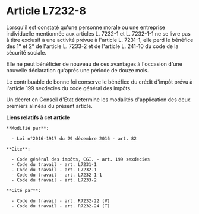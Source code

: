 # Article L7232-8

Lorsqu'il est constaté qu'une personne morale ou une entreprise individuelle mentionnée aux articles L. 7232-1 et L. 7232-1-1
ne se livre pas à titre exclusif à une activité prévue à l'article L. 7231-1, elle perd le bénéfice des 1° et 2° de l'article
L. 7233-2 et de l'article L. 241-10 du code de la sécurité sociale. 

Elle ne peut bénéficier de nouveau de ces avantages à l'occasion d'une nouvelle déclaration qu'après une période de douze
mois. 

Le contribuable de bonne foi conserve le bénéfice du crédit d'impôt prévu à l'article 199 sexdecies du code général des
impôts. 

Un décret en Conseil d'Etat détermine les modalités d'application des deux premiers alinéas du présent article.

**Liens relatifs à cet article**

	**Modifié par**:

	  - Loi n°2016-1917 du 29 décembre 2016 - art. 82

	**Cite**:

	  - Code général des impôts, CGI. - art. 199 sexdecies
	  - Code du travail - art. L7231-1
	  - Code du travail - art. L7232-1
	  - Code du travail - art. L7232-1-1
	  - Code du travail - art. L7233-2

	**Cité par**:

	  - Code du travail - art. R7232-22 (V)
	  - Code du travail - art. R7232-24 (T)
